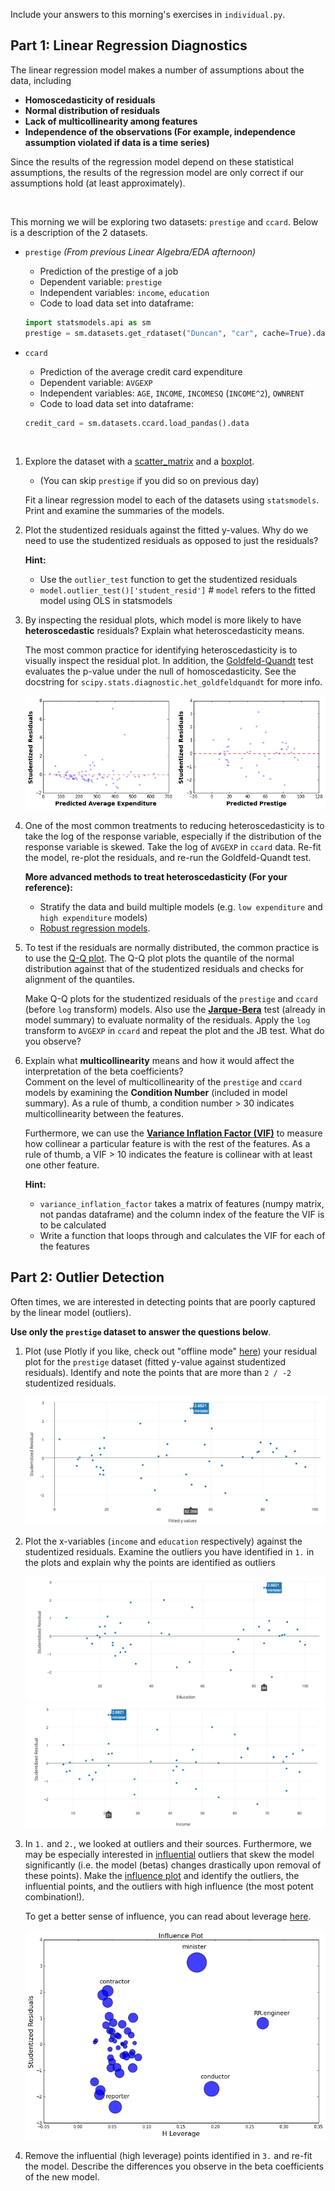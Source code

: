 Include your answers to this morning's exercises in `individual.py`.

## Part 1: Linear Regression Diagnostics

The linear regression model makes a number of assumptions about the data, including 

- **Homoscedasticity of residuals**
- **Normal distribution of residuals**
- **Lack of multicollinearity among features**
- **Independence of the observations (For example, independence assumption violated if data is a time series)**

Since the results of the regression model depend on these statistical assumptions, the 
results of the regression model are only correct if our assumptions hold (at least approximately).

<br>

This morning we will be exploring two datasets: `prestige` and `ccard`. Below is a description of the 2 datasets.

* `prestige` _(From previous Linear Algebra/EDA afternoon)_
    - Prediction of the prestige of a job
    - Dependent variable: `prestige`
    - Independent variables: `income`, `education`
    - Code to load data set into dataframe:
  
  ```python
  import statsmodels.api as sm
  prestige = sm.datasets.get_rdataset("Duncan", "car", cache=True).data
  ```
   
* `ccard`
    - Prediction of the average credit card expenditure
    - Dependent variable: `AVGEXP`
    - Independent variables: `AGE`, `INCOME`, `INCOMESQ` (`INCOME^2`), `OWNRENT`
    - Code to load data set into dataframe:
  
  ```python
  credit_card = sm.datasets.ccard.load_pandas().data
  ```

<br>

1. Explore the dataset with a [scatter_matrix](http://pandas.pydata.org/pandas-docs/version/0.15.0/visualization.html#visualization-scatter-matrix) and a [boxplot](http://pandas.pydata.org/pandas-docs/stable/generated/pandas.DataFrame.boxplot.html).
    * (You can skip `prestige` if you did so on previous day)
   
   Fit a linear regression model to each of the datasets using `statsmodels`. Print and examine the summaries of the models. 

2. Plot the studentized residuals against the fitted y-values. Why do we need to use the studentized residuals as opposed to just the residuals?
   
   **Hint:** 
   - Use the `outlier_test` function to get the studentized residuals 
   - `model.outlier_test()['student_resid']`  # `model` refers to the fitted model using OLS in statsmodels
   
3. By inspecting the residual plots, which model is more likely to have **heteroscedastic** residuals? Explain 
   what heteroscedasticity means.

   The most common practice for identifying heteroscedasticity is to visually inspect the residual plot. In addition, the 
   [Goldfeld-Quandt](http://statsmodels.sourceforge.net/devel/generated/statsmodels.stats.diagnostic.HetGoldfeldQuandt.html#statsmodels.stats.diagnostic.HetGoldfeldQuandt) 
   test evaluates the p-value under the null of homoscedasticity.  See the docstring for `scipy.stats.diagnostic.het_goldfeldquandt` for more info.

   ![image](images/resid_subplots.png)

4. One of the most common treatments to reducing heteroscedasticity is to take the log of the response variable, especially 
   if the distribution of the response variable is skewed. Take the log of `AVGEXP` in `ccard` data. Re-fit the model,
    re-plot the residuals, and re-run the Goldfeld-Quandt test. 
   
   **More advanced methods to treat heteroscedasticity (For your reference):**
   - Stratify the data and build multiple models (e.g. `low expenditure` and `high expenditure` models)
   - [Robust regression models](http://en.wikipedia.org/wiki/Robust_regression#Heteroscedastic_errors).

5. To test if the residuals are normally distributed, the common practice is to use the 
   [Q-Q plot](http://statsmodels.sourceforge.net/devel/generated/statsmodels.graphics.gofplots.qqplot.html).
   The Q-Q plot plots the quantile of the normal distribution against that of the studentized residuals and checks
   for alignment of the quantiles.
    
   Make Q-Q plots for the studentized residuals of the `prestige` and `ccard` (before `log` transform)
   models. Also use the [**Jarque-Bera**](http://en.wikipedia.org/wiki/Normality_test) test (already in model summary) to
   evaluate normality of the residuals. Apply the `log` transform to `AVGEXP` in `ccard` and repeat the plot and the JB test.
   What do you observe?
   
6. Explain what **multicollinearity** means and how it would affect the interpretation of the beta coefficients?  
   Comment on the level of multicollinearity of the `prestige` and `ccard` models by examining the **Condition Number**
   (included in model summary). As a rule of thumb, a condition number > 30 indicates multicollinearity between the features.
   
   Furthermore, we can use the 
   [**Variance Inflation Factor (VIF)**](http://statsmodels.sourceforge.net/devel/generated/statsmodels.stats.outliers_influence.variance_inflation_factor.html#statsmodels.stats.outliers_influence.variance_inflation_factor) 
   to measure how collinear a particular feature is with the rest of the features. As a rule of thumb, a VIF > 10 indicates 
   the feature is collinear with at least one other feature.
   
   **Hint:**
   - `variance_inflation_factor` takes a matrix of features (numpy matrix, not pandas dataframe) and the column index of the
     feature the VIF is to be calculated
   - Write a function that loops through and calculates the VIF for each of the features
   
## Part 2: Outlier Detection 

Often times, we are interested in detecting points that are poorly captured by the linear model (outliers). 

**Use only the `prestige` dataset to answer the questions below**.

1. Plot (use Plotly if you like, check out "offline mode" [here](https://plot.ly/python/getting-started/)) your residual plot for the `prestige` dataset (fitted y-value against studentized residuals). 
   Identify and note the points that are more than `2 / -2` studentized residuals. 

   ![image](images/resid_plot.png)
   
2. Plot the x-variables (`income` and `education` respectively) against the studentized residuals. Examine the outliers 
   you have identified in `1.` in the plots and explain why the points are identified as outliers 

   ![images](images/education_resid.png)
   ![images](images/income_resid.png)

3. In `1.` and `2.`, we looked at outliers and their sources.  Furthermore, we may be especially interested in [influential](http://onlinestatbook.com/2/regression/influential.html) outliers that skew the model significantly (i.e. the model (betas) changes drastically upon removal of these points).  Make the 
   [influence plot](http://statsmodels.sourceforge.net/devel/generated/statsmodels.graphics.regressionplots.influence_plot.html#statsmodels.graphics.regressionplots.influence_plot)
   and identify the outliers, the influential points, and the outliers with high influence (the most potent combination!). 

   To get a better sense of influence, you can read about leverage [here](http://en.wikipedia.org/wiki/Leverage_%28statistics%29). 
    


   ![image](images/influence_plot.png)
   
4. Remove the influential (high leverage) points identified in `3.` and re-fit the model. Describe the differences 
   you observe in the beta coefficients of the new model.


